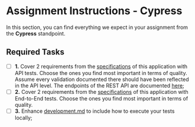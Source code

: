 # Assignment Instructions - Cypress
In this section, you can find everything we expect in your assignment from the **Cypress** standpoint.

## Required Tasks
- [ ] **1.** Cover 2 requirements from the [specifications](../requirements.md) of this application with API tests. Choose the ones you find most important in terms of quality. Assume every validation documented there should have been reflected in the API level. The endpoints of the REST API are documented [here](../api.md);
- [ ] **2.** Cover 2 requirements from the [specifications](../requirements.md) of this application with End-to-End tests. Choose the ones you find most important in terms of quality. 
- [ ] **3.** Enhance [development.md](../development.md) to include how to execute your tests locally;
